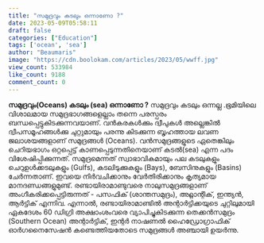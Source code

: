 ```yaml
---
title: "സമുദ്രവും കടലും ഒന്നാണോ ?"
date: 2023-05-09T05:58:11
draft: false
categories: ["Education"]
tags: ['ocean', 'sea']
author: "Beaumaris"
image: "https://cdn.boolokam.com/articles/2023/05/wwff.jpg"
view_count: 533984
like_count: 9188
comment_count: 0
---
```


**സമുദ്രവും(Oceans) കടലും (sea) ഒന്നാണോ ?** സമുദ്രവും കടലും ഒന്നല്ല .ഭൂമിയിലെ വിശാലമായ സമുദ്രഭാഗങ്ങളെല്ലാം തന്നെ പരസ്പരം ബന്ധപ്പെട്ടുകിടക്കുന്നവയാണ്. വൻകരകൾക്കും ദ്വീപുകൾ അല്ലെങ്കിൽ ദ്വീപസമൂഹങ്ങൾക്കു ചുറ്റുമായും പരന്നു കിടക്കുന്ന ബൃഹത്തായ ലവണ ജലാശയങ്ങളാണ് സമുദ്രങ്ങൾ (Oceans). വൻസമുദ്രങ്ങളുടെ ഏതെങ്കിലും ചെറിയഭാഗം ഒറ്റപ്പെട്ട് കാണപ്പെടുന്നതിനെയാണ് കടൽ(sea) എന്ന പദം വിശേഷിപ്പിക്കുന്നത്. സമുദ്രമെന്നത് സ്വാഭാവികമായും പല കടലുകളും ചെറുഉൾക്കടലുകളും (Gulfs), കടലിടുക്കുകളും (Bays), ബേസിനുകളും (Basins) ചേർന്നതാണ്. ഇവയെ നിർവചിക്കാനും വേർതിരിക്കാനും കൃത്യമായ മാനദണ്ഡങ്ങളുമുണ്ട്. [](https://cdn.boolokam.com/articles/2023/05/wwff.jpg)രണ്ടായിരാമാണ്ടുവരെ നാലുസമുദ്രങ്ങളാണ് അംഗീകരിക്കപ്പെട്ടിരുന്നത് - പസഫിക് (ശാന്തസമുദ്രം), അറ്റ്ലാന്റിക്, ഇന്ത്യൻ, ആർട്ടിക് എന്നിവ. എന്നാൽ, രണ്ടായിരാമാണ്ടിൽ അന്റാർട്ടിക്കയുടെ ചുറ്റിലുമായി ഏകദേശം 60 ഡിഗ്രി അക്ഷാംശംവരെ വ്യാപിച്ചുകിടക്കുന്ന തെക്കൻസമുദ്രം (Southern Ocean) അന്റാർട്ടിക്, ഇന്റർ നാഷണൽ ഹൈഡ്രോഗ്രാഫിക് ഓർഗനൈസേഷൻ കണ്ടെത്തിയതോടെ സമുദ്രങ്ങൾ അഞ്ചായി ഉയർന്നു.
